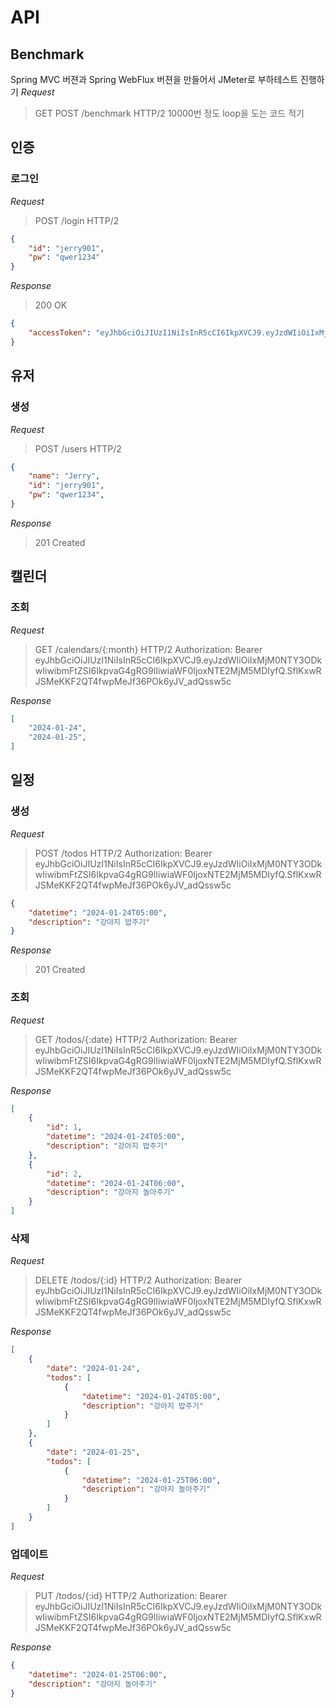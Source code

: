 # API

## Benchmark
Spring MVC 버젼과 Spring WebFlux 버젼을 만들어서 JMeter로 부하테스트 진행하기
*Request*
> GET POST /benchmark HTTP/2
10000번 정도 loop을 도는 코드 적기

## 인증
### 로그인
*Request*
> POST /login HTTP/2
```json
{
    "id": "jerry901",
    "pw": "qwer1234"
}
```

*Response* 
> 200 OK
```json
{
    "accessToken": "eyJhbGciOiJIUzI1NiIsInR5cCI6IkpXVCJ9.eyJzdWIiOiIxMjM0NTY3ODkwIiwibmFtZSI6IkpvaG4gRG9lIiwiaWF0IjoxNTE2MjM5MDIyfQ.SflKxwRJSMeKKF2QT4fwpMeJf36POk6yJV_adQssw5c"
}
```

## 유저
### 생성
*Request*
> POST /users HTTP/2
```json
{
    "name": "Jerry",
    "id": "jerry901",
    "pw": "qwer1234",
}
```
*Response*
> 201 Created

## 캘린더
### 조회
*Request*
> GET /calendars/{:month} HTTP/2
> Authorization: Bearer eyJhbGciOiJIUzI1NiIsInR5cCI6IkpXVCJ9.eyJzdWIiOiIxMjM0NTY3ODkwIiwibmFtZSI6IkpvaG4gRG9lIiwiaWF0IjoxNTE2MjM5MDIyfQ.SflKxwRJSMeKKF2QT4fwpMeJf36POk6yJV_adQssw5c

*Response*
```json
[
    "2024-01-24",
    "2024-01-25",
]
```

## 일정
### 생성
*Request*
> POST /todos HTTP/2
> Authorization: Bearer eyJhbGciOiJIUzI1NiIsInR5cCI6IkpXVCJ9.eyJzdWIiOiIxMjM0NTY3ODkwIiwibmFtZSI6IkpvaG4gRG9lIiwiaWF0IjoxNTE2MjM5MDIyfQ.SflKxwRJSMeKKF2QT4fwpMeJf36POk6yJV_adQssw5c
```json
{
    "datetime": "2024-01-24T05:00",
    "description": "강아지 밥주기"
}
```
*Response*
> 201 Created


### 조회
*Request*
> GET /todos/{:date} HTTP/2
> Authorization: Bearer eyJhbGciOiJIUzI1NiIsInR5cCI6IkpXVCJ9.eyJzdWIiOiIxMjM0NTY3ODkwIiwibmFtZSI6IkpvaG4gRG9lIiwiaWF0IjoxNTE2MjM5MDIyfQ.SflKxwRJSMeKKF2QT4fwpMeJf36POk6yJV_adQssw5c

*Response*
```json
[
    {
        "id": 1,
        "datetime": "2024-01-24T05:00",
        "description": "강아지 밥주기"
    },
    {
        "id": 2,
        "datetime": "2024-01-24T06:00",
        "description": "강아지 놀아주기"
    }
]
```

### 삭제
*Request*
> DELETE /todos/{:id} HTTP/2
> Authorization: Bearer eyJhbGciOiJIUzI1NiIsInR5cCI6IkpXVCJ9.eyJzdWIiOiIxMjM0NTY3ODkwIiwibmFtZSI6IkpvaG4gRG9lIiwiaWF0IjoxNTE2MjM5MDIyfQ.SflKxwRJSMeKKF2QT4fwpMeJf36POk6yJV_adQssw5c

*Response*
```json
[
    {
        "date": "2024-01-24",
        "todos": [
            {
                "datetime": "2024-01-24T05:00",
                "description": "강아지 밥주기"
            }
        ]
    },
    {
        "date": "2024-01-25",
        "todos": [
            {
                "datetime": "2024-01-25T06:00",
                "description": "강아지 놀아주기"
            }
        ]
    }
]
```

### 업데이트
*Request*
> PUT /todos/{:id} HTTP/2
> Authorization: Bearer eyJhbGciOiJIUzI1NiIsInR5cCI6IkpXVCJ9.eyJzdWIiOiIxMjM0NTY3ODkwIiwibmFtZSI6IkpvaG4gRG9lIiwiaWF0IjoxNTE2MjM5MDIyfQ.SflKxwRJSMeKKF2QT4fwpMeJf36POk6yJV_adQssw5c

*Response*
```json
{
    "datetime": "2024-01-25T06:00",
    "description": "강아지 놀아주기"
}
```
